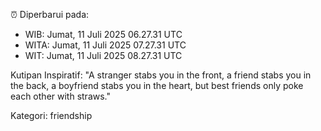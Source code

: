 ⏰ Diperbarui pada:
- WIB: Jumat, 11 Juli 2025 06.27.31 UTC
- WITA: Jumat, 11 Juli 2025 07.27.31 UTC
- WIT: Jumat, 11 Juli 2025 08.27.31 UTC

Kutipan Inspiratif:
"A stranger stabs you in the front, a friend stabs you in the back, a boyfriend stabs you in the heart, but best friends only poke each other with straws."


Kategori: friendship

